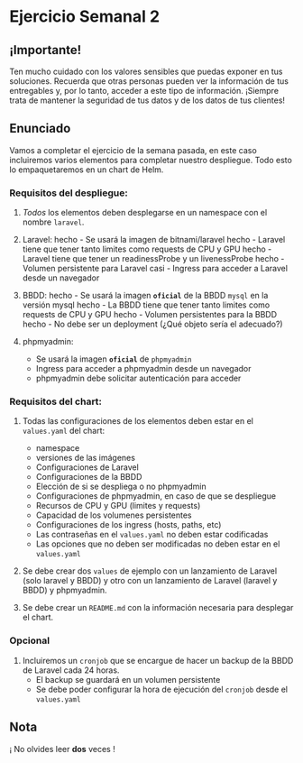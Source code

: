 # Ejercicio Semanal 2

## ¡Importante!

Ten mucho cuidado con los valores sensibles que puedas exponer en tus soluciones. Recuerda que otras personas pueden ver la información de tus entregables y, por lo tanto, acceder a este tipo de información. ¡Siempre trata de mantener la seguridad de tus datos y de los datos de tus clientes!


## Enunciado

Vamos a completar el ejercicio de la semana pasada, en este caso incluiremos varios elementos para completar nuestro despliegue.
Todo esto lo empaquetaremos en un chart de Helm.

### Requisitos del despliegue: ###
1. *Todos* los elementos deben desplegarse en un namespace con el nombre `laravel`.
1. Laravel:
    hecho   - Se usará la imagen de  bitnami/laravel
    hecho   - Laravel tiene que tener tanto limites como requests de CPU y GPU
    hecho   - Laravel tiene que tener un readinessProbe y un livenessProbe
    hecho   - Volumen persistente para Laravel
    casi    - Ingress para acceder a Laravel  desde un navegador
    

1. BBDD:
    hecho   - Se usará la imagen **``oficial``** de la BBDD `mysql` en la versión mysql
    hecho   - La BBDD tiene que tener tanto limites como requests de CPU y GPU
    hecho   - Volumen  persistentes para la BBDD
    hecho   - No debe ser un deployment (¿Qué objeto sería el adecuado?)

1. phpmyadmin:
    - Se usará la imagen **``oficial``** de `phpmyadmin`
    - Ingress para acceder a phpmyadmin desde un navegador
    - phpmyadmin debe solicitar autenticación para acceder
    

### Requisitos del chart: ###

1. Todas las configuraciones de los elementos deben estar en el `values.yaml` del chart:
    - namespace
    - versiones de las imágenes
    - Configuraciones de Laravel
    - Configuraciones de la BBDD
    - Elección de si se despliega o no phpmyadmin
    - Configuraciones de phpmyadmin, en caso de que se despliegue
    - Recursos de CPU y GPU (limites y requests)
    - Capacidad de los volumenes persistentes
    - Configuraciones de los ingress (hosts, paths, etc)
    - Las contraseñas en el `values.yaml` no deben estar codificadas
    - Las opciones que no deben ser modificadas no deben estar en el `values.yaml`


1. Se debe crear dos `values` de ejemplo con un lanzamiento de Laravel (solo laravel y BBDD) y otro con un lanzamiento de Laravel (laravel y BBDD) y phpmyadmin.


1. Se debe crear un `README.md` con la información necesaria para desplegar el chart.


### Opcional ###

1. Incluiremos un `cronjob` que se encargue de hacer un backup de la BBDD de Laravel cada 24 horas.
    - El backup se guardará en un volumen persistente
    - Se debe poder configurar la hora de ejecución del `cronjob` desde el `values.yaml`


## Nota

¡ No olvides leer **dos** veces !
